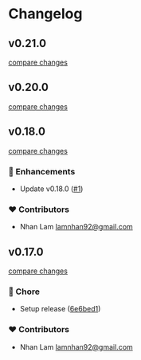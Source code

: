 # Changelog


## v0.21.0

[compare changes](https://github.com/tinijs/bare-starter/compare/v0.20.0...v0.21.0)

## v0.20.0

[compare changes](https://github.com/tinijs/bare-starter/compare/v0.20.0-pre...v0.20.0)

## v0.18.0

[compare changes](https://github.com/tinijs/bare-starter/compare/v0.17.0...v0.18.0)

### 🚀 Enhancements

- Update v0.18.0 ([#1](https://github.com/tinijs/bare-starter/pull/1))

### ❤️ Contributors

- Nhan Lam <lamnhan92@gmail.com>

## v0.17.0

[compare changes](https://github.com/tinijs/bare-starter/compare/v0.17.0-pre...v0.17.0)

### 🏡 Chore

- Setup release ([6e6bed1](https://github.com/tinijs/bare-starter/commit/6e6bed1))

### ❤️ Contributors

- Nhan Lam <lamnhan92@gmail.com>


